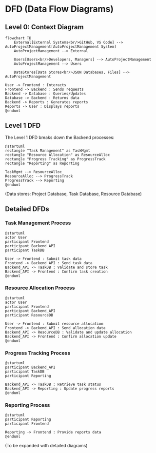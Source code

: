 # DFD (Data Flow Diagrams)

## Level 0: Context Diagram

```mermaid
flowchart TD
    External[External Systems<br/>GitHub, VS Code] --> AutoProjectManagement[AutoProjectManagement System]
    AutoProjectManagement --> External
    
    Users[Users<br/>Developers, Managers] --> AutoProjectManagement
    AutoProjectManagement --> Users
    
    DataStores[Data Stores<br/>JSON Databases, Files] --> AutoProjectManagement

User -> Frontend : Interacts
Frontend -> Backend : Sends requests
Backend -> Database : Queries/Updates
Database -> Backend : Returns data
Backend -> Reports : Generates reports
Reports -> User : Displays reports
@enduml
```

## Level 1 DFD

The Level 1 DFD breaks down the Backend processes:

```plantuml
@startuml
rectangle "Task Management" as TaskMgmt
rectangle "Resource Allocation" as ResourceAlloc
rectangle "Progress Tracking" as ProgressTrack
rectangle "Reporting" as Reporting

TaskMgmt --> ResourceAlloc
ResourceAlloc --> ProgressTrack
ProgressTrack --> Reporting
@enduml
```

(Data stores: Project Database, Task Database, Resource Database)

## Detailed DFDs

### Task Management Process

```plantuml
@startuml
actor User
participant Frontend
participant Backend_API
participant TaskDB

User -> Frontend : Submit task data
Frontend -> Backend_API : Send task data
Backend_API -> TaskDB : Validate and store task
Backend_API -> Frontend : Confirm task creation
@enduml
```

### Resource Allocation Process

```plantuml
@startuml
actor User
participant Frontend
participant Backend_API
participant ResourceDB

User -> Frontend : Submit resource allocation
Frontend -> Backend_API : Send allocation data
Backend_API -> ResourceDB : Validate and update allocation
Backend_API -> Frontend : Confirm allocation update
@enduml
```

### Progress Tracking Process

```plantuml
@startuml
participant Backend_API
participant TaskDB
participant Reporting

Backend_API -> TaskDB : Retrieve task status
Backend_API -> Reporting : Update progress reports
@enduml
```

### Reporting Process

```plantuml
@startuml
participant Reporting
participant Frontend

Reporting -> Frontend : Provide reports data
@enduml
```

(To be expanded with detailed diagrams)
